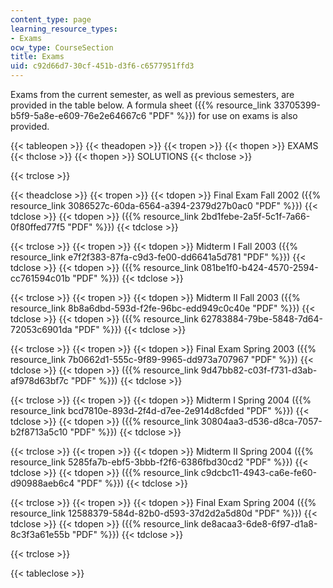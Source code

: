 ```yaml
---
content_type: page
learning_resource_types:
- Exams
ocw_type: CourseSection
title: Exams
uid: c92d66d7-30cf-451b-d3f6-c6577951ffd3
---
```


Exams from the current semester, as well as previous semesters, are provided in the table below. A formula sheet ({{% resource_link 33705399-b5f9-5a8e-e609-76e2e64667c6 "PDF" %}}) for use on exams is also provided.

{{< tableopen >}}
{{< theadopen >}}
{{< tropen >}}
{{< thopen >}}
EXAMS
{{< thclose >}}
{{< thopen >}}
SOLUTIONS
{{< thclose >}}

{{< trclose >}}

{{< theadclose >}}
{{< tropen >}}
{{< tdopen >}}
Final Exam Fall 2002 ({{% resource_link 3086527c-60da-6564-a394-2379d27b0ac0 "PDF" %}})
{{< tdclose >}}
{{< tdopen >}}
({{% resource_link 2bd1febe-2a5f-5c1f-7a66-0f80ffed77f5 "PDF" %}})
{{< tdclose >}}

{{< trclose >}}
{{< tropen >}}
{{< tdopen >}}
Midterm I Fall 2003 ({{% resource_link e7f2f383-87fa-c9d3-fe00-dd6641a5d781 "PDF" %}})
{{< tdclose >}}
{{< tdopen >}}
({{% resource_link 081be1f0-b424-4570-2594-cc761594c01b "PDF" %}})
{{< tdclose >}}

{{< trclose >}}
{{< tropen >}}
{{< tdopen >}}
Midterm II Fall 2003 ({{% resource_link 8b8a6dbd-593d-f2fe-96bc-edd949c0c40e "PDF" %}})
{{< tdclose >}}
{{< tdopen >}}
({{% resource_link 62783884-79be-5848-7d64-72053c6901da "PDF" %}})
{{< tdclose >}}

{{< trclose >}}
{{< tropen >}}
{{< tdopen >}}
Final Exam Spring 2003 ({{% resource_link 7b0662d1-555c-9f89-9965-dd973a707967 "PDF" %}})
{{< tdclose >}}
{{< tdopen >}}
({{% resource_link 9d47bb82-c03f-f731-d3ab-af978d63bf7c "PDF" %}})
{{< tdclose >}}

{{< trclose >}}
{{< tropen >}}
{{< tdopen >}}
Midterm I Spring 2004 ({{% resource_link bcd7810e-893d-2f4d-d7ee-2e914d8cfded "PDF" %}})
{{< tdclose >}}
{{< tdopen >}}
({{% resource_link 30804aa3-d536-d8ca-7057-b2f8713a5c10 "PDF" %}})
{{< tdclose >}}

{{< trclose >}}
{{< tropen >}}
{{< tdopen >}}
Midterm II Spring 2004 ({{% resource_link 5285fa7b-ebf5-3bbb-f2f6-6386fbd30cd2 "PDF" %}})
{{< tdclose >}}
{{< tdopen >}}
({{% resource_link c9dcbc11-4943-ca6e-fe60-d90988aeb6c4 "PDF" %}})
{{< tdclose >}}

{{< trclose >}}
{{< tropen >}}
{{< tdopen >}}
Final Exam Spring 2004 ({{% resource_link 12588379-584d-82b0-d593-37d2d2a5d80d "PDF" %}})
{{< tdclose >}}
{{< tdopen >}}
({{% resource_link de8acaa3-6de8-6f97-d1a8-8c3f3a61e55b "PDF" %}})
{{< tdclose >}}

{{< trclose >}}

{{< tableclose >}}
